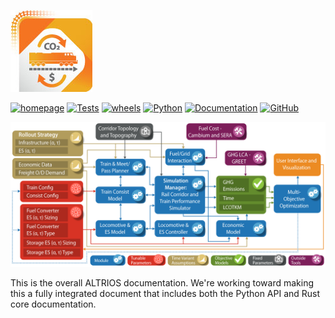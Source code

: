 ![Altrios Logo](https://raw.githubusercontent.com/NREL/altrios/main/.github/images/ALTRIOS-logo-web.jpg)

[![homepage](https://img.shields.io/badge/homepage-altrios-blue)](https://www.nrel.gov/transportation/altrios.html) [![Tests](https://github.com/NREL/altrios/actions/workflows/tests.yaml/badge.svg)](https://github.com/NREL/altrios/actions/workflows/tests.yaml) [![wheels](https://github.com/NREL/altrios/actions/workflows/wheels.yaml/badge.svg)](https://github.com/NREL/altrios/actions/workflows/wheels.yaml?event=release) [![Python](https://img.shields.io/badge/python-3.9%20%7C%203.10-blue)](https://pypi.org/project/altrios/) [![Documentation](https://img.shields.io/badge/documentation-mdBook-blue.svg)](https://nrel.github.io/altrios/) [![GitHub](https://img.shields.io/badge/GitHub-altrios-blue.svg)](https://github.com/NREL/altrios)

![Model Framework Schematic](https://raw.githubusercontent.com/NREL/altrios/main/.github/images/ALTRIOS_schematic_Alfred_Hicks.png)

This is the overall ALTRIOS documentation. We're working toward making this a fully integrated document that includes both the Python API and Rust core documentation. 

